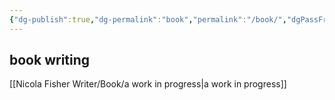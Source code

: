 ```yaml
---
{"dg-publish":true,"dg-permalink":"book","permalink":"/book/","dgPassFrontmatter":true,"created":"","updated":""}
---
```



## book writing

[[Nicola Fisher Writer/Book/a work in progress\|a work in progress]]